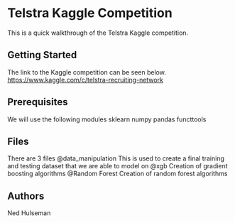 # Telstra Kaggle Competition

This is a quick walkthrough of the Telstra Kaggle competition. 

## Getting Started

The link to the Kaggle competition can be seen below.
https://www.kaggle.com/c/telstra-recruiting-network

## Prerequisites

We will use the following modules
sklearn
numpy
pandas
functtools

## Files
There are 3 files
  @data_manipulation   This is used to create a final training and testing dataset that we are able to model on
  @xgb                 Creation of gradient boosting algorithms
  @Random Forest       Creation of random forest algorithms

## Authors

Ned Hulseman


